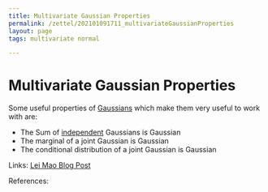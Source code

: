 ```yaml
---
title: Multivariate Gaussian Properties
permalink: /zettel/202101091711_multivariateGaussianProperties
layout: page
tags: multivariate normal

---
```

# Multivariate Gaussian Properties

Some useful properties of [Gaussians](202101091649_multivariateNormalDistribution) which make them
very useful to work with are:

- The Sum of [independent](202012241408_independence) Gaussians is Gaussian
- The marginal of a joint Gaussian is Gaussian
- The conditional distribution of a joint Gaussian is Gaussian

Links: [Lei Mao Blog Post](https://leimao.github.io/blog/Multivariate-Gaussian-Covariance-Matrix/) 

References: 

